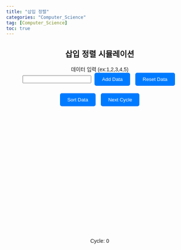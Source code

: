 ```yaml
---
title: "삽입 정렬"
categories: "Computer_Science"
tag: [Computer_Science]
toc: true
---
```


<html lang="en">
<head>
<meta charset="UTF-8">
<meta name="viewport" content="width=device-width, initial-scale=1.0">
<title>삽입 정렬 시뮬레이션</title> <!-- 제목 변경 -->

<style>
  body {
    font-family: Arial, sans-serif;
  }
  .container {
    max-width: 600px;
    margin: 0 auto;
    text-align: center;
    position: relative;
  }
  .input-container {
    margin-bottom: 20px;
  }
  .button {
    padding: 10px 20px;
    background-color: #007bff;
    color: #fff;
    border: none;
    border-radius: 5px;
    cursor: pointer;
    margin: 0 5px;
  }
  .button:hover {
    background-color: #0056b3;
  }
  #chart-container {
    margin-top: 30px;
    position: relative;
    height: 300px; /* Adjust height for visualization */
  }
  .bar {
    position: absolute;
    bottom: 0;
    background-color: #007bff;
    border-top-left-radius: 10px;
    border-top-right-radius: 10px;
    text-align: center;
    width: calc((100% - 40px) / var(--num-bars)); /* Adjusted spacing between bars */
    margin-right: 20px; /* Adjusted spacing between bars */
  }
  .bar-text {
    position: absolute;
    top: -20px; /* Adjusted position to be above the bar */
    width: 100%;
    text-align: center;
  }
  .cycle-counter {
    position: absolute;
    bottom: -40px;
    right: 0;
    width: 100%;
  }
</style>
</head>
<body>
<div class="container">
  <h2>삽입 정렬 시뮬레이션</h2> <!-- 제목 변경 -->
  <div class="input-container">
    <label for="data-input">데이터 입력 (ex:1,2,3,4,5)</label><br>
    <input type="text" id="data-input">
    <button class="button" onclick="addData()">Add Data</button>
    <button class="button" onclick="resetData()">Reset Data</button>
  </div>
  <button class="button" onclick="sortData()">Sort Data</button>
  <button class="button" onclick="nextCycle()">Next Cycle</button>
  <div id="chart-container"></div>
  <div class="cycle-counter">Cycle: <span id="cycle-counter">0</span></div>
</div>

<script>
let data = [];
let currentStep = 0;
let cycleCount = 0;

function drawChart() {
  const chartContainer = document.getElementById('chart-container');
  chartContainer.innerHTML = '';
  const maxValue = Math.max(...data);
  data.forEach((value, index) => {
    const bar = document.createElement('div');
    bar.className = 'bar';
    bar.style.height = `${(value / maxValue) * 100}%`; // Adjust height for visualization
    bar.style.left = `${(index * 100) / data.length}%`;
    bar.style.setProperty('--num-bars', data.length);
    chartContainer.appendChild(bar);
    
    const barText = document.createElement('div'); // Added element for text above the bar
    barText.className = 'bar-text';
    barText.textContent = value;
    bar.appendChild(barText);
  });
}

function addData() {
  const input = document.getElementById('data-input').value.trim();
  const newData = input.split(',').map(str => parseInt(str.trim()));
  data = data.concat(newData.filter(num => !isNaN(num)));
  drawChart();
}

function resetData() {
  data = [];
  drawChart();
  resetCycleCount();
}

function resetCycleCount() {
  cycleCount = 0;
  document.getElementById('cycle-counter').textContent = cycleCount;
}

async function sortData() {
  currentStep = 1; // Set currentStep to 1 for insertion sort
  resetCycleCount();
  for (let i = 1; i < data.length; i++) {
    let key = data[i];
    let j = i - 1;
    while (j >= 0 && data[j] > key) {
      await sleep(100); // Adjust speed of sorting
      data[j + 1] = data[j];
      j = j - 1;
      drawChart();
    }
    data[j + 1] = key;
    drawChart();
    cycleCount++;
    document.getElementById('cycle-counter').textContent = cycleCount;
  }
}

function nextCycle() {
  if (currentStep >= data.length) return;
  let key = data[currentStep];
  let j = currentStep - 1;
  while (j >= 0 && data[j] > key) {
    data[j + 1] = data[j];
    j = j - 1;
  }
  data[j + 1] = key;
  currentStep++;
  drawChart();
  cycleCount++;
  document.getElementById('cycle-counter').textContent = cycleCount;
}

function sleep(ms) {
  return new Promise(resolve => setTimeout(resolve, ms));
}
</script>
</body>
</html>

